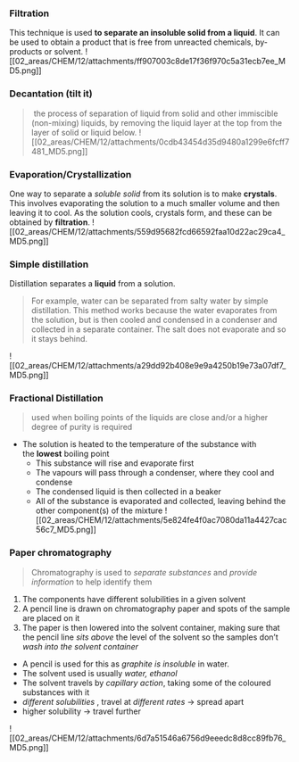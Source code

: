 ### Filtration
This technique is used **to separate an insoluble solid from a liquid**.
It can be used to obtain a product that is free from unreacted chemicals, by-products or solvent.
![[02_areas/CHEM/12/attachments/ff907003c8de17f36f970c5a31ecb7ee_MD5.png]]
### Decantation (tilt it)
>  the process of separation of liquid from solid and other immiscible (non-mixing) liquids, by removing the liquid layer at the top from the layer of solid or liquid below.
![[02_areas/CHEM/12/attachments/0cdb43454d35d9480a1299e6fcff7481_MD5.png]]
### Evaporation/Crystallization
One way to separate a *soluble solid* from its solution is to make **crystals**. 
This involves evaporating the solution to a much smaller volume and then leaving it to cool. As the solution cools, crystals form, and these can be obtained by **filtration**.
![[02_areas/CHEM/12/attachments/559d95682fcd66592faa10d22ac29ca4_MD5.png]]
### Simple distillation
Distillation separates a **liquid** from a solution.
> For example, water can be separated from salty water by simple distillation. 
> This method works because the water evaporates from the solution, but is then cooled and condensed in a condenser and collected in a separate container.
> The salt does not evaporate and so it stays behind.

![[02_areas/CHEM/12/attachments/a29dd92b408e9e9a4250b19e73a07df7_MD5.png]]
### Fractional Distillation
> used when boiling points of the liquids are close and/or a higher degree of purity is required
- The solution is heated to the temperature of the substance with the **lowest** boiling point
    - This substance will rise and evaporate first
    - The vapours will pass through a condenser, where they cool and condense
    - The condensed liquid is then collected in a beaker
    - All of the substance is evaporated and collected, leaving behind the other component(s) of the mixture
![[02_areas/CHEM/12/attachments/5e824fe4f0ac7080da11a4427cac56c7_MD5.png]]
### Paper chromatography

> Chromatography is used to *separate substances* and *provide information* to help identify them

1. The components have different solubilities in a given solvent
2. A pencil line is drawn on chromatography paper and spots of the sample are placed on it
3. The paper is then lowered into the solvent container, making sure that the pencil line *sits above* the level of the solvent so the samples don’t *wash into the solvent container*

- A pencil is used for this as *graphite is insoluble* in water.
- The solvent used is usually *water, ethanol*
- The solvent travels by *capillary action*, taking some of the coloured substances with it
- *different solubilities* , travel at *different rates* -> spread apart
- higher solubility -> travel further

![[02_areas/CHEM/12/attachments/6d7a51546a6756d9eeedc8d8cc89fb76_MD5.png]]